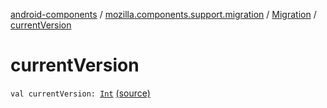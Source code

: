 [android-components](../../index.md) / [mozilla.components.support.migration](../index.md) / [Migration](index.md) / [currentVersion](./current-version.md)

# currentVersion

`val currentVersion: `[`Int`](https://kotlinlang.org/api/latest/jvm/stdlib/kotlin/-int/index.html) [(source)](https://github.com/mozilla-mobile/android-components/blob/master/components/support/migration/src/main/java/mozilla/components/support/migration/FennecMigrator.kt#L39)